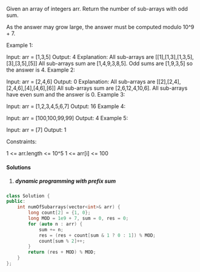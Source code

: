 Given an array of integers arr. Return the number of sub-arrays with odd sum.

As the answer may grow large, the answer must be computed modulo 10^9 + 7.

 

Example 1:

Input: arr = [1,3,5]
Output: 4
Explanation: All sub-arrays are [[1],[1,3],[1,3,5],[3],[3,5],[5]]
All sub-arrays sum are [1,4,9,3,8,5].
Odd sums are [1,9,3,5] so the answer is 4.
Example 2:

Input: arr = [2,4,6]
Output: 0
Explanation: All sub-arrays are [[2],[2,4],[2,4,6],[4],[4,6],[6]]
All sub-arrays sum are [2,6,12,4,10,6].
All sub-arrays have even sum and the answer is 0.
Example 3:

Input: arr = [1,2,3,4,5,6,7]
Output: 16
Example 4:

Input: arr = [100,100,99,99]
Output: 4
Example 5:

Input: arr = [7]
Output: 1
 

Constraints:

1 <= arr.length <= 10^5
1 <= arr[i] <= 100

#### Solutions

1. ##### dynamic programming with prefix sum

```cpp
class Solution {
public:
    int numOfSubarrays(vector<int>& arr) {
        long count[2] = {1, 0};
        long MOD = 1e9 + 7, sum = 0, res = 0;
        for (auto n : arr) {
            sum += n;
            res = (res + count[sum & 1 ? 0 : 1]) % MOD;
            count[sum % 2]++;
        }
        return (res + MOD) % MOD;
    }
};
```